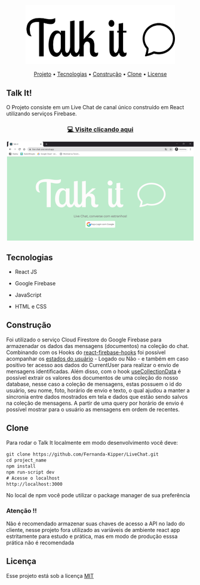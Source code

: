 <h1 align="center"><img align="center" src="./src/assets/logoBlack.svg" width="400"></h1>

<p align="center">
 <a href="#project">Projeto</a> •
 <a href="#tech">Tecnologias</a> • 
 <a href="#build">Construção</a> • 
 <a href="#clone">Clone</a> • 
 <a href="#license">License</a>
</p>

<h2 id="project" >Talk It!</h2>

O Projeto consiste em um Live Chat de canal único construído em React utilizando serviços Firebase. 

<h3 align="center"><a href="https://live-chat-one.vercel.app/">💻 Visite clicando aqui</a></h3>

<p align="center">
  <img src="Talkit!.png" width="500px">
</p>

<h2 id="tech" >Tecnologias</h2>

- React JS

- Google Firebase

- JavaScript

- HTML e CSS

<h2 id="build" >Construção</h2>

Foi utilizado o serviço Cloud Firestore do Google Firebase para armazenadar os dados das mensagens (documentos) na coleção do chat. Combinando com os Hooks do [react-firebase-hooks](https://www.npmjs.com/package/react-firebase-hooks) foi possível acompanhar os [estados do usuário](https://github.com/csfrequency/react-firebase-hooks/tree/1e893b11a41df8618a80ac7964bdf02dcf05735e/auth) - Logado ou Não - e também em caso positivo ter acesso aos dados do CurrentUser para realizar o envio de mensagens identificadas. Além disso, com o hook [useCollectionData](https://github.com/csfrequency/react-firebase-hooks/tree/1e893b11a41df8618a80ac7964bdf02dcf05735e/firestore#usecollectiondata) é possível extrair os valores dos documentos de uma coleção do nosso database, nesse caso a coleção de mensagens, estas possuem o id do usuário, seu nome, foto, horário de envio e texto, o qual ajudou a manter a sincronia entre dados mostrados em tela e dados que estão sendo salvos na coleção de mensagens. A partir de uma query por horário de envio é possível mostrar para o usuário as mensagens em ordem de recentes.

<h2 id="clone" >Clone</h2>

Para rodar o Talk It localmente em modo desenvolvimento você deve:

```
git clone https://github.com/Fernanda-Kipper/LiveChat.git
cd project_name
npm install
npm run-script dev
# Acesse o localhost
http://localhost:3000
```


No local de npm você pode utilizar o package manager de sua preferência

### Atenção ‼

Não é recomendado armazenar suas chaves de acesso a API no lado do cliente, nesse projeto fora utilizado as variáveis de ambiente react app estritamente para estudo e prática, mas em modo de produção esssa prática não é recomendada 

<h2 id="license">Licença</h2>

Esse projeto está sob a licença [MIT](LICENSE)

